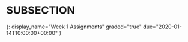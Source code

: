 # SUBSECTION
{:
    display_name="Week 1 Assignments"
    graded="true"
    due="2020-01-14T10:00:00+00:00"
}

